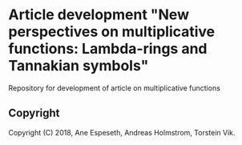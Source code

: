 # Article development "New perspectives on multiplicative functions: Lambda-rings and Tannakian symbols"
Repository for development of article on multiplicative functions

## Copyright
Copyright (C) 2018, Ane Espeseth, Andreas Holmstrom, Torstein Vik.
